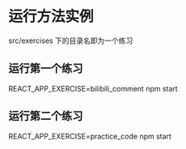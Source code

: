 # 运行方法实例
src/exercises 下的目录名即为一个练习
## 运行第一个练习
REACT_APP_EXERCISE=bilibili_comment npm start

## 运行第二个练习
REACT_APP_EXERCISE=practice_code npm start
